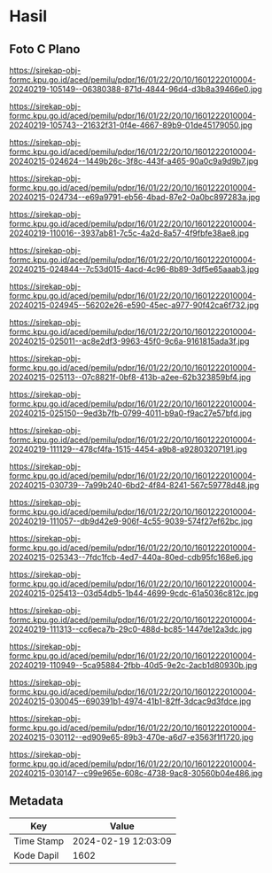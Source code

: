 # Hasil

## Foto C Plano

https://sirekap-obj-formc.kpu.go.id/aced/pemilu/pdpr/16/01/22/20/10/1601222010004-20240219-105149--06380388-871d-4844-96d4-d3b8a39466e0.jpg

https://sirekap-obj-formc.kpu.go.id/aced/pemilu/pdpr/16/01/22/20/10/1601222010004-20240219-105743--21632f31-0f4e-4667-89b9-01de45179050.jpg

https://sirekap-obj-formc.kpu.go.id/aced/pemilu/pdpr/16/01/22/20/10/1601222010004-20240215-024624--1449b26c-3f8c-443f-a465-90a0c9a9d9b7.jpg

https://sirekap-obj-formc.kpu.go.id/aced/pemilu/pdpr/16/01/22/20/10/1601222010004-20240215-024734--e69a9791-eb56-4bad-87e2-0a0bc897283a.jpg

https://sirekap-obj-formc.kpu.go.id/aced/pemilu/pdpr/16/01/22/20/10/1601222010004-20240219-110016--3937ab81-7c5c-4a2d-8a57-4f9fbfe38ae8.jpg

https://sirekap-obj-formc.kpu.go.id/aced/pemilu/pdpr/16/01/22/20/10/1601222010004-20240215-024844--7c53d015-4acd-4c96-8b89-3df5e65aaab3.jpg

https://sirekap-obj-formc.kpu.go.id/aced/pemilu/pdpr/16/01/22/20/10/1601222010004-20240215-024945--56202e26-e590-45ec-a977-90f42ca6f732.jpg

https://sirekap-obj-formc.kpu.go.id/aced/pemilu/pdpr/16/01/22/20/10/1601222010004-20240215-025011--ac8e2df3-9963-45f0-9c6a-9161815ada3f.jpg

https://sirekap-obj-formc.kpu.go.id/aced/pemilu/pdpr/16/01/22/20/10/1601222010004-20240215-025113--07c8821f-0bf8-413b-a2ee-62b323859bf4.jpg

https://sirekap-obj-formc.kpu.go.id/aced/pemilu/pdpr/16/01/22/20/10/1601222010004-20240215-025150--9ed3b7fb-0799-4011-b9a0-f9ac27e57bfd.jpg

https://sirekap-obj-formc.kpu.go.id/aced/pemilu/pdpr/16/01/22/20/10/1601222010004-20240219-111129--478cf4fa-1515-4454-a9b8-a92803207191.jpg

https://sirekap-obj-formc.kpu.go.id/aced/pemilu/pdpr/16/01/22/20/10/1601222010004-20240215-030739--7a99b240-6bd2-4f84-8241-567c59778d48.jpg

https://sirekap-obj-formc.kpu.go.id/aced/pemilu/pdpr/16/01/22/20/10/1601222010004-20240219-111057--db9d42e9-906f-4c55-9039-574f27ef62bc.jpg

https://sirekap-obj-formc.kpu.go.id/aced/pemilu/pdpr/16/01/22/20/10/1601222010004-20240215-025343--7fdc1fcb-4ed7-440a-80ed-cdb95fc168e6.jpg

https://sirekap-obj-formc.kpu.go.id/aced/pemilu/pdpr/16/01/22/20/10/1601222010004-20240215-025413--03d54db5-1b44-4699-9cdc-61a5036c812c.jpg

https://sirekap-obj-formc.kpu.go.id/aced/pemilu/pdpr/16/01/22/20/10/1601222010004-20240219-111313--cc6eca7b-29c0-488d-bc85-1447de12a3dc.jpg

https://sirekap-obj-formc.kpu.go.id/aced/pemilu/pdpr/16/01/22/20/10/1601222010004-20240219-110949--5ca95884-2fbb-40d5-9e2c-2acb1d80930b.jpg

https://sirekap-obj-formc.kpu.go.id/aced/pemilu/pdpr/16/01/22/20/10/1601222010004-20240215-030045--690391b1-4974-41b1-82ff-3dcac9d3fdce.jpg

https://sirekap-obj-formc.kpu.go.id/aced/pemilu/pdpr/16/01/22/20/10/1601222010004-20240215-030112--ed909e65-89b3-470e-a6d7-e3563f1f1720.jpg

https://sirekap-obj-formc.kpu.go.id/aced/pemilu/pdpr/16/01/22/20/10/1601222010004-20240215-030147--c99e965e-608c-4738-9ac8-30560b04e486.jpg


## Metadata

| Key        | Value               |
| ---------- | ------------------- |
| Time Stamp | 2024-02-19 12:03:09 |
| Kode Dapil | 1602                |



